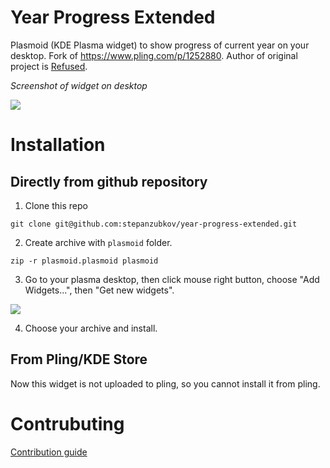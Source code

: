 # Year Progress Extended
Plasmoid (KDE Plasma widget) to show progress of current year on your desktop. Fork of https://www.pling.com/p/1252880. Author of original project is [Refused](https://www.pling.com/u/Refused).

*Screenshot of widget on desktop*

![](https://images.pling.com/img/00/00/08/45/60/1252880/048cfd22ae58acc3c17c7a4dc6b7caab74f8.png)

# Installation

## Directly from github repository

1. Clone this repo

```
git clone git@github.com:stepanzubkov/year-progress-extended.git
```
2. Create archive with `plasmoid` folder.

```
zip -r plasmoid.plasmoid plasmoid
```

3. Go to your plasma desktop, then click mouse right button, choose "Add Widgets...", then "Get new widgets".

![](https://i.postimg.cc/26FQjRfL/Screenshot-20230426-202315.png)

4. Choose your archive and install.

## From Pling/KDE Store

Now this widget is not uploaded to pling, so you cannot install it from pling.

# Contrubuting

[Contribution guide](https://github.com/stepanzubkov/year-progress-extended/blob/main/CONTRIBUTING.md)
